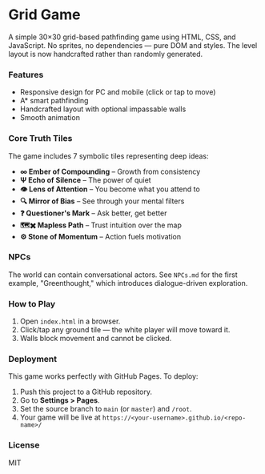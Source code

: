 # Grid Game

A simple 30×30 grid-based pathfinding game using HTML, CSS, and JavaScript. No sprites, no dependencies — pure DOM and styles. The level layout is now handcrafted rather than randomly generated.

### Features
- Responsive design for PC and mobile (click or tap to move)
- A* smart pathfinding
- Handcrafted layout with optional impassable walls
- Smooth animation

### Core Truth Tiles
The game includes 7 symbolic tiles representing deep ideas:

- **∞ Ember of Compounding** – Growth from consistency
- **Ψ Echo of Silence** – The power of quiet
- **👁️ Lens of Attention** – You become what you attend to
- **🔍 Mirror of Bias** – See through your mental filters
- **❓ Questioner's Mark** – Ask better, get better
- **🗺️✖️ Mapless Path** – Trust intuition over the map
- **⚙️ Stone of Momentum** – Action fuels motivation

### NPCs
The world can contain conversational actors. See `NPCs.md` for the first example,
"Greenthought," which introduces dialogue-driven exploration.

### How to Play
1. Open `index.html` in a browser.
2. Click/tap any ground tile — the white player will move toward it.
3. Walls block movement and cannot be clicked.

### Deployment

This game works perfectly with GitHub Pages. To deploy:

1. Push this project to a GitHub repository.
2. Go to **Settings > Pages**.
3. Set the source branch to `main` (or `master`) and `/root`.
4. Your game will be live at `https://<your-username>.github.io/<repo-name>/`

### License
MIT

